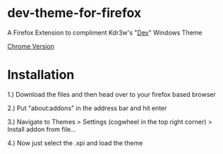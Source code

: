 # dev-theme-for-firefox
A Firefox Extension to compliment Kdr3w's "[Dev](https://www.deviantart.com/kdr3w/art/Dev-825722799)" Windows Theme

[Chrome Version](https://github.com/Optinux/dev-theme-for-chrome)

# Installation
1.) Download the files and then head over to your firefox based browser

2.) Put "about:addons" in the address bar and hit enter

3.) Navigate to Themes > Settings (cogwheel in the top right corner) > Install addon from file...

4.) Now just select the .xpi and load the theme
